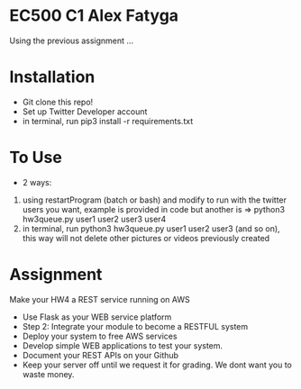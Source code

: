# EC500 C1 Alex Fatyga
Using the previous assignment ...

# Installation
- Git clone this repo!
- Set up Twitter Developer account
- in terminal, run pip3 install -r requirements.txt

# To Use
- 2 ways: 
1. using restartProgram (batch or bash) and modify to run with the twitter users you want, example is provided in code but another is => python3 hw3queue.py user1 user2 user3 user4
2. in terminal, run python3 hw3queue.py user1 user2 user3        (and so on), this way will not delete other pictures or videos previously created


# Assignment
Make your HW4 a REST service running on AWS
- Use Flask as your WEB service platform
- Step 2:  Integrate your module to become a RESTFUL system
- Deploy your system to free AWS services
- Develop simple WEB applications to test your system.
- Document your REST APIs on your Github
- Keep your server off until we request it for grading.  We dont want you to waste money.


